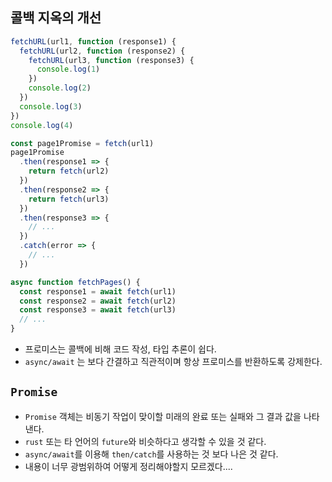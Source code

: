 ## 콜백 지옥의 개선
```typescript
fetchURL(url1, function (response1) {
  fetchURL(url2, function (response2) {
    fetchURL(url3, function (response3) {
      console.log(1)
    })
    console.log(2)
  })
  console.log(3)
})
console.log(4)
```

```typescript
const page1Promise = fetch(url1)
page1Promise
  .then(response1 => {
    return fetch(url2)
  })
  .then(response2 => {
    return fetch(url3)
  })
  .then(response3 => {
    // ...
  })
  .catch(error => {
    // ...
  })
```

```typescript
async function fetchPages() {
  const response1 = await fetch(url1)
  const response2 = await fetch(url2)
  const response3 = await fetch(url3)
  // ...
}
```
- 프로미스는 콜백에 비해 코드 작성, 타입 추론이 쉽다.
- `async/await` 는 보다 간결하고 직관적이며 항상 프로미스를 반환하도록 강제한다.

## `Promise`
- `Promise` 객체는 비동기 작업이 맞이할 미래의 완료 또는 실패와 그 결과 값을 나타낸다.
- `rust` 또는 타 언어의 `future`와 비슷하다고 생각할 수 있을 것 같다.
- `async/await`를 이용해 `then/catch`를 사용하는 것 보다 나은 것 같다.
- 내용이 너무 광범위하여 어떻게 정리해야할지 모르겠다....
